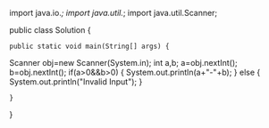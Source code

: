 import java.io.*;
import java.util.*;
import java.util.Scanner;


public class Solution {

    public static void main(String[] args) {
Scanner obj=new Scanner(System.in);
int a,b;
a=obj.nextInt();
b=obj.nextInt();
        if(a>0&&b>0)
        {
            System.out.println(a+"-"+b);
        }
        else
        {
            System.out.println("Invalid Input");
        }
        
    }
}
